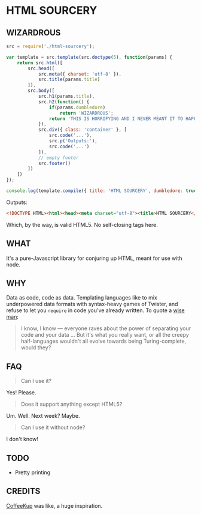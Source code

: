 HTML SOURCERY
=============

WIZARDROUS
----------
```javascript
src = require('./html-sourcery');

var template = src.template(src.doctype(5), function(params) {
	return src.html([
		src.head([
			src.meta({ charset: 'utf-8' }),
			src.title(params.title)
		]),
		src.body([
			src.h1(params.title),
			src.h2(function() {
				if(params.dumbledore)
					return 'WIZARDROUS';
				return 'THIS IS HORRIFYING AND I NEVER MEANT IT TO HAPPEN.';
			}),
			src.div({ class: 'container' }, [
				src.code('...'),
				src.p('Outputs:'),
				src.code('...')
			]),
			// empty footer
			src.footer()
		])
	])
});

console.log(template.compile({ title: 'HTML SOURCERY', dumbledore: true }));
```

Outputs:

```html
<!DOCTYPE HTML><html><head><meta charset="utf-8"><title>HTML SOURCERY</title></head><body><h1>HTML SOURCERY</h1><h2>WIZARDROUS</h2><div class="container"><code>...</code><p>Outputs:</p><code>...</code></div><footer></footer></body></html>
```

Which, by the way, is valid HTML5. No self-closing tags here.

WHAT
----
It's a pure-Javascript library for conjuring up HTML, meant for use with node.

WHY
---
Data as code, code as data. Templating languages like to mix underpowered data formats with syntax-heavy games of Twister, and refuse to let you ```require``` in code you've already written. To quote a [wise man](https://sites.google.com/site/steveyegge2/the-emacs-problem): 

> I know, I know — everyone raves about the power of separating your code and your data ... But it's what you really want, or all the creepy half-languages wouldn't all evolve towards being Turing-complete, would they?

FAQ
---
> Can I use it?

Yes! Please.

> Does it support anything except HTML5?

Um. Well. Next week? Maybe.

> Can I use it without node?

I don't know!

TODO
----
* Pretty printing

CREDITS
-------
[CoffeeKup](http://coffeekup.org/) was like, a huge inspiration.